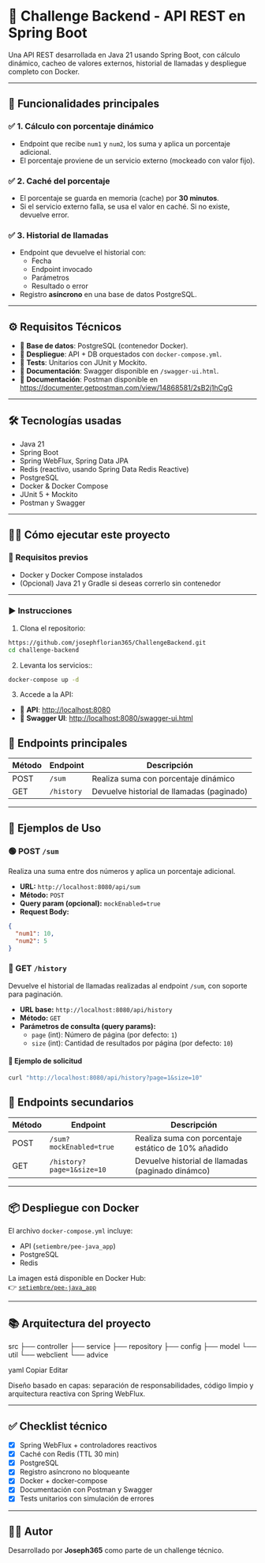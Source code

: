# 🚀 Challenge Backend - API REST en Spring Boot

Una API REST desarrollada en Java 21 usando Spring Boot, con cálculo dinámico, cacheo de valores externos, historial de llamadas y despliegue completo con Docker.

---

## 📌 Funcionalidades principales

### ✅ 1. Cálculo con porcentaje dinámico
- Endpoint que recibe `num1` y `num2`, los suma y aplica un porcentaje adicional.
- El porcentaje proviene de un servicio externo (mockeado con valor fijo).

### ✅ 2. Caché del porcentaje
- El porcentaje se guarda en memoria (cache) por **30 minutos**.
- Si el servicio externo falla, se usa el valor en caché. Si no existe, devuelve error.

### ✅ 3. Historial de llamadas
- Endpoint que devuelve el historial con:
  - Fecha
  - Endpoint invocado
  - Parámetros
  - Resultado o error
- Registro **asíncrono** en una base de datos PostgreSQL.

---

## ⚙️ Requisitos Técnicos

- 🐘 **Base de datos**: PostgreSQL (contenedor Docker).
- 🐳 **Despliegue**: API + DB orquestados con `docker-compose.yml`.
- 🧪 **Tests**: Unitarios con JUnit y Mockito.
- 📄 **Documentación**: Swagger disponible en `/swagger-ui.html`.
- 📄 **Documentación**: Postman disponible en https://documenter.getpostman.com/view/14868581/2sB2j1hCgG
---

## 🛠️ Tecnologías usadas

- Java 21  
- Spring Boot  
- Spring WebFlux, Spring Data JPA  
- Redis (reactivo, usando Spring Data Redis Reactive)  
- PostgreSQL  
- Docker & Docker Compose  
- JUnit 5 + Mockito  
- Postman y Swagger

---

## 🧑‍💻 Cómo ejecutar este proyecto

### 🔧 Requisitos previos

- Docker y Docker Compose instalados
- (Opcional) Java 21 y Gradle si deseas correrlo sin contenedor

---

### ▶️ Instrucciones

1. Clona el repositorio:
```bash
https://github.com/josephflorian365/ChallengeBackend.git
cd challenge-backend
```
2. Levanta los servicios::
```bash
docker-compose up -d
```
3. Accede a la API:
- 🧩 **API**: [http://localhost:8080](http://localhost:8080)
- 📄 **Swagger UI**: [http://localhost:8080/swagger-ui.html](http://localhost:8080/swagger-ui.html)

## 🧭 Endpoints principales

| Método | Endpoint     | Descripción                                 |
|--------|--------------|---------------------------------------------|
| POST    | `/sum` | Realiza suma con porcentaje dinámico        |
| GET    | `/history`   | Devuelve historial de llamadas (paginado)   |

---

## 📌 Ejemplos de Uso

### 🟢 POST `/sum`

Realiza una suma entre dos números y aplica un porcentaje adicional.

- **URL:** `http://localhost:8080/api/sum`
- **Método:** `POST`
- **Query param (opcional):** `mockEnabled=true`
- **Request Body:**

```json
{
  "num1": 10,
  "num2": 5
}
```
### 🔵 GET `/history`

Devuelve el historial de llamadas realizadas al endpoint `/sum`, con soporte para paginación.

- **URL base:** `http://localhost:8080/api/history`
- **Método:** `GET`
- **Parámetros de consulta (query params):**
  - `page` (int): Número de página (por defecto: `1`)
  - `size` (int): Cantidad de resultados por página (por defecto: `10`)

#### 📘 Ejemplo de solicitud

```bash
curl "http://localhost:8080/api/history?page=1&size=10"
```

## 🧭 Endpoints secundarios
| Método | Endpoint                                     | Descripción                                 |
|--------|----------------------------------------------|---------------------------------------------|
| POST   | `/sum?mockEnabled=true`                | Realiza suma con porcentaje estático de 10% añadido        |
| GET    | `/history?page=1&size=10`                    | Devuelve historial de llamadas (paginado dinámco)   |

---

## 📦 Despliegue con Docker

El archivo `docker-compose.yml` incluye:

- API (`setiembre/pee-java_app`)
- PostgreSQL
- Redis

La imagen está disponible en Docker Hub:  
👉 [`setiembre/pee-java_app`](https://hub.docker.com/r/setiembre/pee-java_app)

---

## 📚 Arquitectura del proyecto

src ├── controller ├── service ├── repository ├── config ├── model └── util └── webclient └── advice

yaml
Copiar
Editar

Diseño basado en capas: separación de responsabilidades, código limpio y arquitectura reactiva con Spring WebFlux.

---

## ✅ Checklist técnico

- [x] Spring WebFlux + controladores reactivos
- [x] Caché con Redis (TTL 30 min)
- [x] PostgreSQL
- [x] Registro asíncrono no bloqueante
- [x] Docker + docker-compose
- [x] Documentación con Postman y Swagger
- [x] Tests unitarios con simulación de errores

---

## 👨‍💻 Autor

Desarrollado por **Joseph365** como parte de un challenge técnico.

